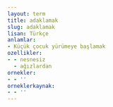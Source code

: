 ```yaml
---
layout: term
title: adaklamak
slug: adaklamak
lisan: Türkçe
anlamlar:
- Küçük çocuk yürümeye başlamak
ozellikler:
- - nesnesiz
  - ağızlardan
ornekler:
- - ''
orneklerkaynak:
- - ''
---
```

